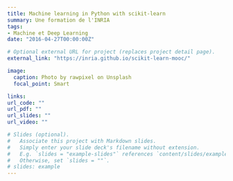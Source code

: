 ```yaml
---
title: Machine learning in Python with scikit-learn
summary: Une formation de l'INRIA
tags:
- Machine et Deep Learning
date: "2016-04-27T00:00:00Z"

# Optional external URL for project (replaces project detail page).
external_link: "https://inria.github.io/scikit-learn-mooc/"

image:
  caption: Photo by rawpixel on Unsplash
  focal_point: Smart

links:
url_code: ""
url_pdf: ""
url_slides: ""
url_video: ""

# Slides (optional).
#   Associate this project with Markdown slides.
#   Simply enter your slide deck's filename without extension.
#   E.g. `slides = "example-slides"` references `content/slides/example-slides.md`.
#   Otherwise, set `slides = ""`.
# slides: example
---
```


